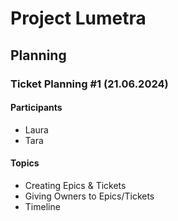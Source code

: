 # Project Lumetra
## Planning
### Ticket Planning #1 (21.06.2024)

#### Participants
- Laura
- Tara

#### Topics
- Creating Epics & Tickets
- Giving Owners to Epics/Tickets
- Timeline
